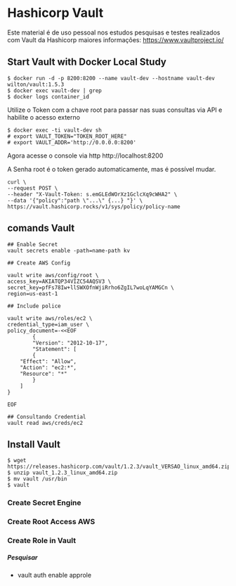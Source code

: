 # Hashicorp Vault

Este material é de uso pessoal nos estudos pesquisas e testes realizados com Vault da Hashicorp maiores informações:
https://www.vaultproject.io/


## Start Vault with Docker Local Study

```ssh
$ docker run -d -p 8200:8200 --name vault-dev --hostname vault-dev wilton/vault:1.5.3
$ docker exec vault-dev | grep
$ docker logs container_id
```
Utilize o Token com a chave root para passar nas suas consultas via API e habilite o acesso externo

```ssh
$ docker exec -ti vault-dev sh
# export VAULT_TOKEN="TOKEN_ROOT_HERE"
# export VAULT_ADDR='http://0.0.0.0:8200'
```
Agora acesse o console via http
http://localhost:8200

A Senha root é o token gerado automaticamente, mas é possível mudar.

```ssh
curl \
--request POST \
--header "X-Vault-Token: s.emGLEdWOrXz1GclcXq9cWHA2" \
--data '{"policy":"path \"...\" {...} "}' \
https://vault.hashicorp.rocks/v1/sys/policy/policy-name

```



  

  

## comands Vault

```ssh
## Enable Secret
vault secrets enable -path=name-path kv

## Create AWS Config

vault write aws/config/root \
access_key=AKIATQP34VIZC54AQSV3 \
secret_key=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 \
region=us-east-1  

## Include police 

vault write aws/roles/ec2 \
credential_type=iam_user \
policy_document=-<<EOF
		{
		"Version": "2012-10-17",
		"Statement": [
		{
	"Effect": "Allow",
	"Action": "ec2:*",
	"Resource": "*"
		}
	]
}

EOF

## Consultando Credential
vault read aws/creds/ec2
```

## Install Vault

```ssh
$ wget https://releases.hashicorp.com/vault/1.2.3/vault_VERSAO_linux_amd64.zip
$ unzip vault_1.2.3_linux_amd64.zip
$ mv vault /usr/bin
$ vault
```

### Create Secret Engine
 
### Create Root Access AWS

### Create Role in Vault


##### Pesquisar
- vault auth enable approle
  